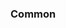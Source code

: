 <!-- Space: Projects -->
<!-- Parent: ZshKubeCtl -->
<!-- Title: Examples ZshKubeCtl -->
<!-- Label: Examples -->
<!-- Include: ./../disclaimer.md -->
<!-- Include: ac:toc -->

### Common
